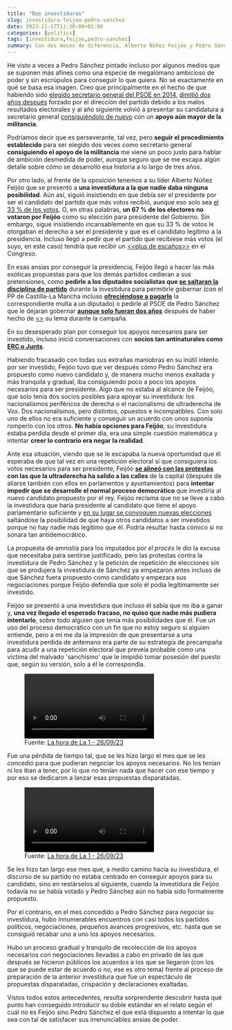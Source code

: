 ```yaml
---
title: "Dos investiduras"
slug: investidura-feijoo-pedro-sanchez
date: 2023-11-17T11:30:00+01:00
categories: [politics]
tags: [investidura,feijoo,pedro-sanchez]
summary: Con dos meses de diferencia, Alberto Núñez Feijóo y Pedro Sánchez se han presentado a sendas investiduras. Fracasando la primera y con éxito la segunda. Este es mi análisis de cómo se han llevado a cabo ambas investiduras.
---
```

He visto a veces a Pedro Sánchez pintado incluso por algunos medios que se suponen más afines como una especie de megalómano ambicioso de poder y sin escrúpulos para conseguir lo que quiera. No sé exactamente en qué se basa esa imagen. Creo que principalmente en el hecho de que habiendo sido [elegido secretario general del PSOE en 2014](https://www.europapress.es/nacional/noticia-pedro-sanchez-elegido-aclamacion-secretario-general-psoe-20140726182937.html), [dimitió dos años después](https://www.antena3.com/noticias/espana/pedro-sanchez-dimite-como-secretario-general-psoe-gestora-que-elija-partido-contara-apoyo-leal_2016100157efffb90cf2aa7f6952744b.html) forzado por el dirección del partido debido a los malos resultados electorales y al año siguiente volvió a presentar su candidatura a secretario general [consiguiéndolo de nuevo](https://www.lasexta.com/noticias/nacional/primarias-psoe-resultados-gana-pedro-sanchez-susana-diaz-patxi-lopez-secretario-general_201705215921e8de0cf25e0177ecc832.html) con un **apoyo aún mayor de la militancia**.

Podríamos decir que es perseverante, tal vez, pero **seguir el procedimiento establecido** para ser elegido dos veces como secretario general **consiguiendo el apoyo de la militancia** me viene un poco justo para hablar de ambición desmedida de poder, aunque seguro que se me escapa algún detalle sobre cómo se desarrolló esa historia a lo largo de tres años.

Por otro lado, al frente de la oposición tenemos a su líder Alberto Núñez Feijóo que se presentó a **una investidura a la que nadie daba ninguna posibilidad**. Aún así, siguió insistiendo en que debía ser el presidente por ser el candidato del partido que más votos recibió, aunque eso solo sea [el 33 % de los votos](https://resultados.generales23j.es/es/resultados/0/0/20). O, en otras palabras, **un 67 % de los electores no votaron por Feijóo** como su elección para presidente del Gobierno. Sin embargo, sigue insistiendo incansablemente en que su 33 % de votos le otorgaban el derecho a ser el presidente y que es el candidato legítimo a la presidencia. Incluso llegó a pedir que el partido que recibiese más votos (el suyo, en este caso) tendría que recibir un [<<plus de escaños>>](https://elpais.com/espana/2023-09-13/ultimas-noticias-de-la-investidura-de-feijoo-y-formacion-de-gobierno-en-directo.html) en el Congreso.

En esas ansias por conseguir la presidencia, Feijóo llegó a hacer las más exóticas propuestas para que los demás partidos cedieran a sus pretensiones, como **pedirle a los diputados socialistas que [se saltaran la disciplina de partido](https://efe.com/espana/2023-09-22/pp-diputados-psoe-disciplina-voto/)** durante la investidura para permitirle gobernar (con el PP de Castilla-La Mancha incluso **[ofreciéndose a pagarle](https://www.elmundo.es/espana/2023/11/03/654526c7e9cf4abb698b456e.html)** la correspondiente multa a un diputado) o pedirle al PSOE de Pedro Sánchez que le dejaran gobernar **[aunque solo fueran dos años](https://www.farodevigo.es/espana/2023/08/30/propuesta-feijoo-sanchez-gobernar-anos-91508922.html)** después de haber hecho de [<<derogar el sanchismo>>](https://www.elespanol.com/espana/politica/20230713/feijoo-presenta-decalogo-puntos-explicar-lema-derogar-sanchismo/778672146_0.html) su lema durante la campaña.

En su desesperado plan por conseguir los apoyos necesarios para ser investido, incluso inició conversaciones con **socios tan antinaturales como [ERC o Junts](https://www.epe.es/es/politica/20230823/pp-sentara-junts-pnv-erc-lunes-apoyo-feijoo-91254550)**.

Habiendo fracasado con todas sus extrañas maniobras en su inútil intento por ser investido, Feijóo tuvo que ver después cómo Pedro Sánchez era propuesto como nuevo candidato y, de manera mucho menos exaltada y más tranquila y gradual, iba consiguiendo poco a poco los apoyos necesarios para ser presidente. Algo que no estaba al alcance de Feijóo, que solo tenía dos socios posibles para apoyar su investidura: los nacionalismos periféricos de derecha o el nacionalismo de ultraderecha de Vox. Dos nacionalismos, pero distintos, opuestos e incompatibles. Con solo uno de ellos no era suficiente y conseguir un acuerdo con unos suponía romperlo con los otros. **No había opciones para Feijóo**, su investidura estaba perdida desde el primer día, era una simple cuestión matemática y intentar **creer lo contrario era negar la realidad**.

Ante esa situación, viendo que se le escapaba la nueva oportunidad que él esperaba de que tal vez en una repetición electoral sí que consiguiera los votos necesarios para ser presidente, Feijóo **[se alineó con las protestas](https://www.eldiario.es/politica/feijoo-barones-convocan-protestas-domingo-espana-pulso-vox-liderar-indignacion_1_10677899.html) con las que la ultraderecha ha salido a las calles** de la capital (después de aliarse también con ellos en parlamentos y ayuntamientos) para **intentar impedir que se desarrolle el normal proceso democrático** que investiría al nuevo candidato propuesto por el rey. Feijóo reclama que no se lleve a cabo la investidura que haría presidente al candidato que tiene el apoyo parlamentario suficiente y [en su lugar se convoquen nuevas elecciones](https://www.eldiario.es/politica/feijoo-manifestacion-pp-amnistia-no-callaremos-hablar-elecciones_1_10678445.html) saltándose la posibilidad de que haya otros candidatos a ser investidos porque no hay nadie más legítimo que él. Podría resultar hasta cómico si no sonara tan antidemocrático.

La propuesta de amnistía para los imputados por _el procés_ le dio la excusa que necesitaba para sentirse justificado, pero las protestas contra la investidura de Pedro Sánchez y la petición de repetición de elecciones sin que se produjera la investidura de Sánchez ya empezaron antes incluso de que Sánchez fuera propuesto como candidato y empezara sus negociaciones porque Feijóo defendía que solo él podía legítimamente ser investido.

Feijóo se presentó a una investidura que incluso él sabía que no iba a ganar y, **una vez llegado el esperado fracaso, no quiso que nadie más pudiera intentarlo**, sobre todo alguien que tenía más posibilidades que él. Fue un uso del proceso democrático con un fin que no estoy seguro si alguien entiende, pero a mí me da la impresión de que presentarse a una investidura perdida de antemano era parte de su estrategia de precampaña para acudir a una repetición electoral que preveía probable como una víctima del malvado 'sanchismo' que le imipidió tomar posesión del puesto que, según su versión, solo a él le correspondía.

<figure>
<video src="{{< param "slug">}}/miguel-tellado-investidura.mp4" controls>Vídeo de Miguel Tellado, vicesecretario de organización del PP, en La hora de La 1 [defendiendo que Feijóo es el candidato legítimo a la investidura]({{< param "slug">}}/miguel-tellado-investidura.mp4) y, si no lo consigue, será culpa de Pedro Sánchez</video>
<figcaption>Fuente: <a href="https://www.rtve.es/play/videos/la-hora-de-la-1/26-09-23/6975953/">La hora de La 1 - 26/09/23</a></figcaption>
</figure>

Fue una pérdida de tiempo tal, que se les hizo largo el mes que se les concedió para que pudieran negociar los apoyos necesarios. No los tenían ni los iban a tener, por lo que no tenían nada que hacer con ese tiempo y por eso se dedicaron a lanzar esas propuestas disparatadas.

<figure>
<video src="{{< param "slug">}}/miguel-tellado-investidura-un-mes.mp4" controls>Vídeo de Miguel Tellado, vicesecretario de organización del PP, en La hora de La 1 admitiendo que [se les hizo largo el mes]({{< param "slug">}}/miguel-tellado-investidura-un-mes.mp4) para preparar la investidura y que ellos no pidieron tanto tiempo</video>
<figcaption>Fuente: <a href="https://www.rtve.es/play/videos/la-hora-de-la-1/26-09-23/6975953/">La hora de La 1 - 26/09/23</a></figcaption>
</figure>

Se les hizo tan largo ese mes que, a medio camino hacia su investidura, el discurso de su partido no estaba centrado en conseguir apoyos para su candidato, sino en restárselos al siguiente, cuando la investidura de Feijóo todavía no se había votado y Pedro Sánchez aún no había sido formalmente propuesto.

Por el contrario, en el mes concedido a Pedro Sánchez para negociar su investidura, hubo innumerables encuentros con casi todos los partidos políticos, negociaciones, pequeños avances progresivos, etc. hasta que se consiguió recabar uno a uno los apoyos necesarios.

Hubo un proceso gradual y tranquilo de recolección de los apoyos necesarios con negociaciones llevadas a cabo en privado de las que después se hicieron públicos los acuerdos a los que se llegaron (con los que se puede estar de acuerdo o no, ese es otro tema) frente al proceso de preparación de la anterior investidura que fue un espectáculo de propuestas disparatadas, crispación y declaraciones exaltadas.

Vistos todos estos antecedentes, resulta sorprendente descubrir hasta qué punto han conseguido introducir su doble estándar en el relato según el cuál no es Feijóo sino Pedro Sánchez el que está dispuesto a intentar lo que sea con tal de satisfacer sus irrenunciables ansias de poder.
